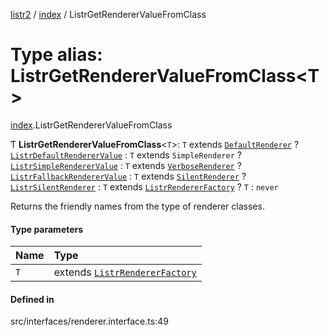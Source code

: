 [listr2](../README.md) / [index](../modules/index.md) / ListrGetRendererValueFromClass

# Type alias: ListrGetRendererValueFromClass<T\>

[index](../modules/index.md).ListrGetRendererValueFromClass

Ƭ **ListrGetRendererValueFromClass**<`T`\>: `T` extends [`DefaultRenderer`](../classes/renderer_default_renderer.DefaultRenderer.md) ? [`ListrDefaultRendererValue`](index.ListrDefaultRendererValue.md) : `T` extends `SimpleRenderer` ? [`ListrSimpleRendererValue`](index.ListrSimpleRendererValue.md) : `T` extends [`VerboseRenderer`](../classes/renderer_verbose_renderer.VerboseRenderer.md) ? [`ListrFallbackRendererValue`](index.ListrFallbackRendererValue.md) : `T` extends [`SilentRenderer`](../classes/renderer_silent_renderer.SilentRenderer.md) ? [`ListrSilentRenderer`](index.ListrSilentRenderer.md) : `T` extends [`ListrRendererFactory`](index.ListrRendererFactory.md) ? `T` : `never`

Returns the friendly names from the type of renderer classes.

#### Type parameters

| Name | Type |
| :------ | :------ |
| `T` | extends [`ListrRendererFactory`](index.ListrRendererFactory.md) |

#### Defined in

src/interfaces/renderer.interface.ts:49
